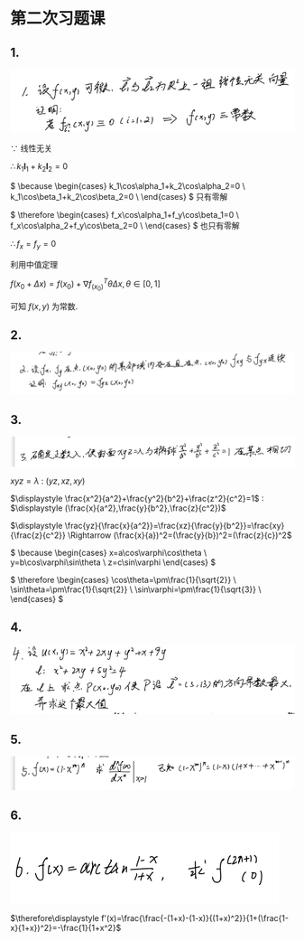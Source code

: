 # 第二次习题课

## 1.

![](images/2021-04-08-16-54-05.png)

$\because$ 线性无关

$\therefore k_1\boldsymbol{l}_1+k_2\boldsymbol{l}_2=0$

$
\because
\begin{cases}
k_1\cos\alpha_1+k_2\cos\alpha_2=0 \\
k_1\cos\beta_1+k_2\cos\beta_2=0 \\
\end{cases}
$ 只有零解

$
\therefore
\begin{cases}
f_x\cos\alpha_1+f_y\cos\beta_1=0 \\
f_x\cos\alpha_2+f_y\cos\beta_2=0 \\
\end{cases}
$ 也只有零解

$\therefore f_x=f_y=0$

利用中值定理

$f(x_0+\Delta x)=f(x_0)+\nabla f^T_{(x_0)}\theta\Delta x, \theta\in[0,1]$

可知 $f(x,y)$ 为常数.


## 2.

![](images/2021-04-08-16-57-10.png)


## 3.

![](images/2021-04-08-16-57-38.png)

$xyz=\lambda$ : $(yz, xz, xy)$

$\displaystyle \frac{x^2}{a^2}+\frac{y^2}{b^2}+\frac{z^2}{c^2}=1$ : $\displaystyle (\frac{x}{a^2},\frac{y}{b^2},\frac{z}{c^2})$

$\displaystyle \frac{yz}{\frac{x}{a^2}}=\frac{xz}{\frac{y}{b^2}}=\frac{xy}{\frac{z}{c^2}} \Rightarrow (\frac{x}{a})^2=(\frac{y}{b})^2=(\frac{z}{c})^2$

$
\because
\begin{cases}
x=a\cos\varphi\cos\theta \\
y=b\cos\varphi\sin\theta \\
z=c\sin\varphi
\end{cases}
$

$
\therefore
\begin{cases}
\cos\theta=\pm\frac{1}{\sqrt{2}} \\
\sin\theta=\pm\frac{1}{\sqrt{2}} \\
\sin\varphi=\pm\frac{1}{\sqrt{3}} \\
\end{cases}
$

<!-- $\therefore\displaystyle a=b=c=\frac{\sqrt{3}}{3}$ -->

## 4.

![](images/2021-04-08-17-22-43.png)


## 5.

![](images/2021-04-08-17-24-17.png)


## 6.

![](images/2021-04-08-17-27-09.png)

$\therefore\displaystyle f'(x)=\frac{\frac{-(1+x)-(1-x)}{(1+x)^2}}{1+(\frac{1-x}{1+x})^2}=-\frac{1}{1+x^2}$

